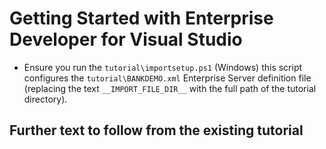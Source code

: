 # Getting Started with Enterprise Developer for Visual Studio

- Ensure you run the `tutorial\importsetup.ps1` (Windows) this script configures the `tutorial\BANKDEMO.xml` Enterprise Server definition file (replacing the text `__IMPORT_FILE_DIR__` with the full path of the tutorial directory).

## Further text to follow from the existing tutorial